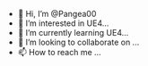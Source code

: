 - 👋 Hi, I’m @Pangea00
- 👀 I’m interested in UE4...
- 🌱 I’m currently learning UE4...
- 💞️ I’m looking to collaborate on ...
- 📫 How to reach me ...

<!---
Pangea00/Pangea00 is a ✨ special ✨ repository because its `README.md` (this file) appears on your GitHub profile.
You can click the Preview link to take a look at your changes.
--->
